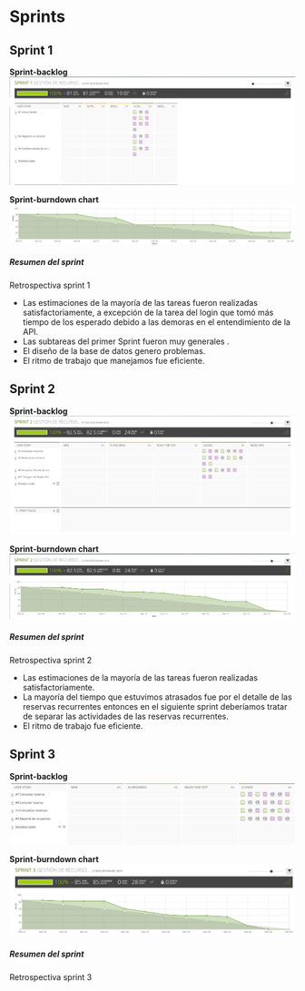 # Sprints
## Sprint 1

**Sprint-backlog**\
![](/resources/md/sprint1.png)

**Sprint-burndown chart**\
![](/resources/md/backlog1.png)

##### Resumen del sprint

Retrospectiva sprint 1

* Las estimaciones de la mayoría de las tareas fueron realizadas satisfactoriamente, a excepción de la tarea del login que tomó más tiempo de los esperado debido a las demoras en el entendimiento de la API.
* Las subtareas del primer Sprint fueron muy generales . 
* El diseño de la base de datos genero problemas.
* El ritmo de trabajo que manejamos fue eficiente.


## Sprint 2

**Sprint-backlog**\
![](/resources/md/back2.PNG)

**Sprint-burndown chart**\
![](/resources/md/burn2.PNG)

##### Resumen del sprint

Retrospectiva sprint 2

* Las estimaciones de la mayoría de las tareas fueron realizadas satisfactoriamente.
* La mayoría del tiempo que estuvimos atrasados fue por el detalle de las reservas recurrentes entonces en el siguiente sprint deberíamos tratar de separar las actividades de las reservas recurrentes.
* El ritmo de trabajo fue eficiente.


## Sprint 3

**Sprint-backlog**\
![](/resources/md/back3.png)

**Sprint-burndown chart**\
![](/resources/md/burn3.png)

##### Resumen del sprint

Retrospectiva sprint 3




